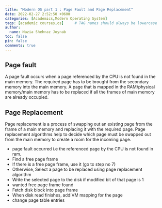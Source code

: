 ```yaml
---
title: "Modern OS part 1 : Page Fault and Page Replacement"
date: 2022-02-27 2:52:50 +0600
categories: [Academics,Modern Operating System]
tags: [academic courses,os]     # TAG names should always be lowercase
author:
  name: Nazia Shehnaz Joynab
toc: false
pin: false
comments: true
---
```


## Page fault

A page fault occurs
when a page referenced by the CPU is not found in the main memory.
The required page has to be brought from the secondary memory into the main memory.
A page that is mapped in the RAM/physical memory/main memory has to be replaced if all the frames of main memory are already occupied.

## Page Replacement

Page replacement is a process of swapping out an existing page from the frame of a main memory and replacing it with the required page. Page replacement algorithms help to decide which page must be swapped out from the main memory to create a room for the incoming page.

- page fault occurred i.e the referenced page by the CPU is not found in ram.
- Find a free page frame
- If there is a free page frame, use it (go to step no 7)
- Otherwise, Select a page to be replaced using page replacement algorithm
- Write the selected page to the disk if modified bit of that page is 1
- wanted free page frame found
- Fetch disk block into page frame
- When disk read finishes, add VM mapping for the page
- change page table entries
